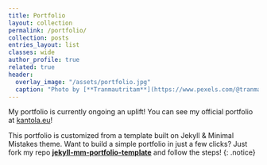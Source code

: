 ```yaml
---
title: Portfolio
layout: collection
permalink: /portfolio/
collection: posts
entries_layout: list
classes: wide
author_profile: true
related: true
header:
  overlay_image: "/assets/portfolio.jpg"
  caption: "Photo by [**Tranmautritam**](https://www.pexels.com/@tranmautritam/)"
---
```


My portfolio is currently ongoing an uplift! You can see my official portfolio at [kantola.eu](https://kantola.eu)!

This portfolio is customized from a template built on Jekyll & Minimal Mistakes theme. Want to build a simple portfolio in just a few clicks? Just fork my repo [**jekyll-mm-portfolio-template**](https://github.com/K9958/jekyll-mm-portfolio-template) and follow the steps!
{: .notice}